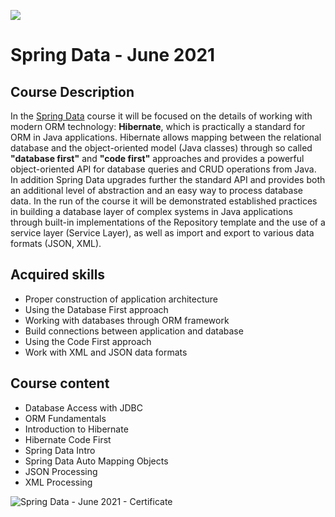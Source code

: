 ![](https://camo.githubusercontent.com/42a8354a436ef9f08168b5b971dbc7646ab3abfdf1056db81c3bdd5734b97e9f/68747470733a2f2f6e616b6f762e636f6d2f77702d636f6e74656e742f75706c6f6164732f323031342f30312f536f6674776172652d556e69766572736974792d4c6f676f2d626c75652d686f72697a6f6e74616c2e706e67)

# Spring Data - June 2021

## Course Description

In the [Spring Data](https://softuni.bg/trainings/3010/java-oop-october-2020) course it will be focused on the details of working with modern ORM technology: **Hibernate**, which is practically a standard for ORM in Java applications. Hibernate allows mapping between the relational database and the object-oriented model (Java classes) through so called  **"database first"** and **"code first"** approaches and provides a powerful object-oriented API for database queries and CRUD operations from Java. In addition Spring Data upgrades further the standard API and provides both an additional level of abstraction and an easy way to process database data. In the run of the course it will be demonstrated established practices in building a database layer of complex systems in Java applications through built-in implementations of the Repository template and the use of a service layer (Service Layer), as well as import and export to various data formats (JSON, XML).

## Acquired skills

- Proper construction of application architecture
- Using the Database First approach
- Working with databases through ORM framework
- Build connections between application and database
- Using the Code First approach
- Work with XML and JSON data formats

## Course content

- Database Access with JDBC 
- ORM Fundamentals 
- Introduction to Hibernate 
- Hibernate Code First 
- Spring Data Intro 
- Spring Data Auto Mapping Objects 
- JSON Processing 
- XML Processing 

![Spring Data - June 2021 - Certificate](https://user-images.githubusercontent.com/76119513/158356977-eb62a9b9-536b-4623-a184-f8f1128518cc.jpeg)

